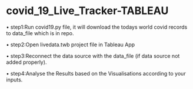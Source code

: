 # covid_19_Live_Tracker-TABLEAU
  • step1:Run covid19.py file, it will download the todays world covid records to data_file which is in repo.
  
  • step2:Open livedata.twb project file in Tableau App
  
  • step3:Reconnect the data source with the data_file (if data source not added properly).
  
  • step4:Analyse the Results based on the Visualisations according to your inputs.
